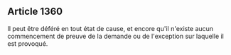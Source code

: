 Article 1360
----
Il peut être déféré en tout état de cause, et encore qu'il n'existe aucun
commencement de preuve de la demande ou de l'exception sur laquelle il est
provoqué.
